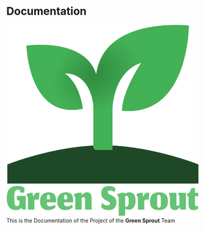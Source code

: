 # Documentation

![Green Sprout Logo](../../assets/general/logo.svg)  
This is the Documentation of the Project of the **Green Sprout** Team